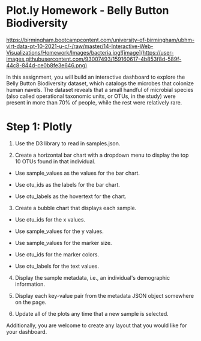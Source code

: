 
# Plot.ly Homework - Belly Button Biodiversity

https://birmingham.bootcampcontent.com/university-of-birmingham/ubhm-virt-data-pt-10-2021-u-c/-/raw/master/14-Interactive-Web-Visualizations/Homework/Images/bacteria.jpg![image](https://user-images.githubusercontent.com/93007493/159160617-4b853f8d-589f-44c8-844d-ce0b8fe3e646.png)


In this assignment, you will build an interactive dashboard to explore the Belly Button Biodiversity dataset, which catalogs the microbes that colonize human navels.
The dataset reveals that a small handful of microbial species (also called operational taxonomic units, or OTUs, in the study) were present in more than 70% of people, while the rest were relatively rare.

# Step 1: Plotly


1. Use the D3 library to read in samples.json.


2. Create a horizontal bar chart with a dropdown menu to display the top 10 OTUs found in that individual.




- Use sample_values as the values for the bar chart.


- Use otu_ids as the labels for the bar chart.


- Use otu_labels as the hovertext for the chart.




3. Create a bubble chart that displays each sample.



- Use otu_ids for the x values.


- Use sample_values for the y values.


- Use sample_values for the marker size.


- Use otu_ids for the marker colors.


- Use otu_labels for the text values.





4. Display the sample metadata, i.e., an individual's demographic information.


5. Display each key-value pair from the metadata JSON object somewhere on the page.




6. Update all of the plots any time that a new sample is selected.

Additionally, you are welcome to create any layout that you would like for your dashboard. 


